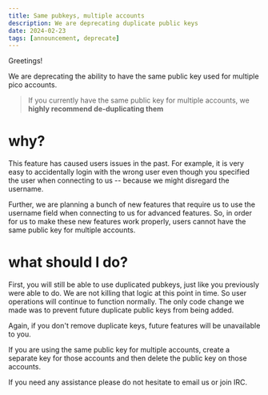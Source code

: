 ```yaml
---
title: Same pubkeys, multiple accounts
description: We are deprecating duplicate public keys
date: 2024-02-23
tags: [announcement, deprecate]
---
```


Greetings!

We are deprecating the ability to have the same public key used for multiple
pico accounts.

> If you currently have the same public key for multiple accounts, we **highly
> recommend de-duplicating them**

# why?

This feature has caused users issues in the past. For example, it is very easy
to accidentally login with the wrong user even though you specified the user
when connecting to us -- because we might disregard the username.

Further, we are planning a bunch of new features that require us to use the
username field when connecting to us for advanced features. So, in order for us
to make these new features work properly, users cannot have the same public key
for multiple accounts.

# what should I do?

First, you will still be able to use duplicated pubkeys, just like you
previously were able to do. We are not killing that logic at this point in time.
So user operations will continue to function normally. The only code change we
made was to prevent future duplicate public keys from being added.

Again, if you don't remove duplicate keys, future features will be unavailable
to you.

If you are using the same public key for multiple accounts, create a separate
key for those accounts and then delete the public key on those accounts.

If you need any assistance please do not hesitate to email us or join IRC.
